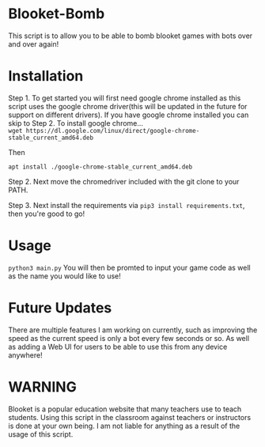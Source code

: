 # Blooket-Bomb
This script is to allow you to be able to bomb blooket games with bots over and over again!


# Installation
Step 1. To get started you will first need google chrome installed as this script uses the google chrome driver(this   will be updated in the future for support on different drivers). If you have google chrome installed you can skip to Step 2. To install google chrome...                                                                
```wget https://dl.google.com/linux/direct/google-chrome-stable_current_amd64.deb```

Then

```apt install ./google-chrome-stable_current_amd64.deb```

Step 2. Next move the chromedriver included with the git clone to your PATH.


Step 3. Next install the requirements via ```pip3 install requirements.txt```, then you're good to go!


# Usage
```python3 main.py```
You will then be promted to input your game code as well as the name you would like to use!


# Future Updates
There are multiple features I am working on currently, such as improving the speed as the current speed is only a bot every few seconds or so. As well as adding a Web UI for users to be able to use this from any device anywhere!


# WARNING
Blooket is a popular education website that many teachers use to teach students. Using this script in the classroom against teachers or instructors is done at your own being. I am not liable for anything as a result of the usage of this script. 
